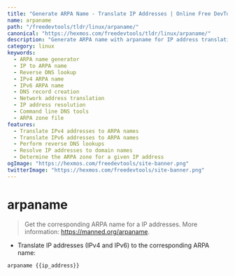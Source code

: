 ```yaml
---
title: "Generate ARPA Name - Translate IP Addresses | Online Free DevTools by Hexmos"
name: arpaname
path: "/freedevtools/tldr/linux/arpaname/"
canonical: "https://hexmos.com/freedevtools/tldr/linux/arpaname/"
description: "Generate ARPA name with arpaname for IP address translation. Easily convert IPv4 and IPv6 addresses to their corresponding ARPA names. Free online tool, no registration required."
category: linux
keywords:
  - ARPA name generator
  - IP to ARPA name
  - Reverse DNS lookup
  - IPv4 ARPA name
  - IPv6 ARPA name
  - DNS record creation
  - Network address translation
  - IP address resolution
  - Command line DNS tools
  - ARPA zone file
features:
  - Translate IPv4 addresses to ARPA names
  - Translate IPv6 addresses to ARPA names
  - Perform reverse DNS lookups
  - Resolve IP addresses to domain names
  - Determine the ARPA zone for a given IP address
ogImage: "https://hexmos.com/freedevtools/site-banner.png"
twitterImage: "https://hexmos.com/freedevtools/site-banner.png"
---
```


# arpaname

> Get the corresponding ARPA name for a IP addresses.
> More information: <https://manned.org/arpaname>.

- Translate IP addresses (IPv4 and IPv6) to the corresponding ARPA name:

`arpaname {{ip_address}}`
